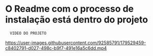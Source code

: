 # O Readme com o processo de instalação está dentro do projeto

      VIDEO DO PROJETO

https://user-images.githubusercontent.com/92585791/179529459-c8402791-d027-498c-b9f7-491e16a5c6dd.mp4

